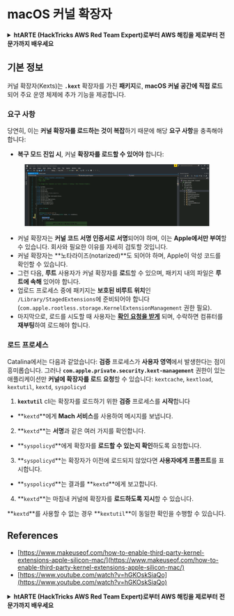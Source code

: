 # macOS 커널 확장자

<details>

<summary><strong>htARTE (HackTricks AWS Red Team Expert)로부터 AWS 해킹을 제로부터 전문가까지 배우세요</strong></summary>

* **사이버 보안 회사**에서 일하시나요? **HackTricks에서 귀사를 홍보**하고 싶으신가요? 아니면 **PEASS의 최신 버전을 확인하거나 HackTricks를 PDF로 다운로드**하고 싶으신가요? [**구독 요금제**](https://github.com/sponsors/carlospolop)를 확인해보세요!
* [**The PEASS Family**](https://opensea.io/collection/the-peass-family)를 발견해보세요, 저희의 독점적인 [**NFT 컬렉션**](https://opensea.io/collection/the-peass-family)
* [**공식 PEASS 및 HackTricks 스왜그**](https://peass.creator-spring.com)를 얻으세요
* **Discord** [**💬**](https://emojipedia.org/speech-balloon/) **그룹에 가입**하거나 [**텔레그램 그룹**](https://t.me/peass)에 가입하거나 **트위터** 🐦[**@carlospolopm**](https://twitter.com/hacktricks\_live)를 **팔로우**하세요.
* **Hacktricks 레포**에 PR을 보내어 **해킹 요령을 공유**하세요 [**hacktricks-cloud 레포**](https://github.com/carlospolop/hacktricks-cloud)와 함께.

</details>

## 기본 정보

커널 확장자(Kexts)는 **`.kext`** 확장자를 가진 **패키지**로, **macOS 커널 공간에 직접 로드**되어 주요 운영 체제에 추가 기능을 제공합니다.

### 요구 사항

당연히, 이는 **커널 확장자를 로드하는 것이 복잡**하기 때문에 해당 **요구 사항**을 충족해야 합니다:

* **복구 모드 진입 시**, 커널 **확장자를 로드할 수 있어야** 합니다:

<figure><img src="../../../.gitbook/assets/image (2) (1) (1) (1) (1) (1) (1) (1) (1) (1) (1) (1) (1) (1) (1) (1) (1).png" alt=""><figcaption></figcaption></figure>

* 커널 확장자는 **커널 코드 서명 인증서로 서명**되어야 하며, 이는 **Apple에서만 부여**할 수 있습니다. 회사와 필요한 이유를 자세히 검토할 것입니다.
* 커널 확장자는 **노타라이즈(notarized)**도 되어야 하며, Apple이 악성 코드를 확인할 수 있습니다.
* 그런 다음, **루트** 사용자가 커널 확장자를 **로드**할 수 있으며, 패키지 내의 파일은 **루트에 속해** 있어야 합니다.
* 업로드 프로세스 중에 패키지는 **보호된 비루트 위치**인 `/Library/StagedExtensions`에 준비되어야 합니다(`com.apple.rootless.storage.KernelExtensionManagement` 권한 필요).
* 마지막으로, 로드를 시도할 때 사용자는 [**확인 요청을 받게**](https://developer.apple.com/library/archive/technotes/tn2459/\_index.html) 되며, 수락하면 컴퓨터를 **재부팅**하여 로드해야 합니다.

### 로드 프로세스

Catalina에서는 다음과 같았습니다: **검증** 프로세스가 **사용자 영역**에서 발생한다는 점이 흥미롭습니다. 그러나 **`com.apple.private.security.kext-management`** 권한이 있는 애플리케이션만 **커널에 확장자를 로드 요청**할 수 있습니다: `kextcache`, `kextload`, `kextutil`, `kextd`, `syspolicyd`

1. **`kextutil`** cli는 확장자를 로드하기 위한 **검증** 프로세스를 **시작**합니다
* **`kextd`**에게 **Mach 서비스**를 사용하여 메시지를 보냅니다.
2. **`kextd`**는 **서명**과 같은 여러 가지를 확인합니다.
* **`syspolicyd`**에게 확장자를 **로드할 수 있는지 확인**하도록 요청합니다.
3. **`syspolicyd`**는 확장자가 이전에 로드되지 않았다면 **사용자에게 프롬프트**를 표시합니다.
* **`syspolicyd`**는 결과를 **`kextd`**에게 보고합니다.
4. **`kextd`**는 마침내 커널에 확장자를 **로드하도록 지시**할 수 있습니다.

**`kextd`**를 사용할 수 없는 경우 **`kextutil`**이 동일한 확인을 수행할 수 있습니다.

## References

* [https://www.makeuseof.com/how-to-enable-third-party-kernel-extensions-apple-silicon-mac/](https://www.makeuseof.com/how-to-enable-third-party-kernel-extensions-apple-silicon-mac/)
* [https://www.youtube.com/watch?v=hGKOskSiaQo](https://www.youtube.com/watch?v=hGKOskSiaQo)

<details>

<summary><strong>htARTE (HackTricks AWS Red Team Expert)로부터 AWS 해킹을 제로부터 전문가까지 배우세요</strong></summary>

* **사이버 보안 회사**에서 일하시나요? **HackTricks에서 귀사를 홍보**하고 싶으신가요? 아니면 **PEASS의 최신 버전을 확인하거나 HackTricks를 PDF로 다운로드**하고 싶으신가요? [**구독 요금제**](https://github.com/sponsors/carlospolop)를 확인해보세요!
* [**The PEASS Family**](https://opensea.io/collection/the-peass-family)를 발견해보세요, 저희의 독점적인 [**NFT 컬렉션**](https://opensea.io/collection/the-peass-family)
* [**공식 PEASS 및 HackTricks 스왜그**](https://peass.creator-spring.com)를 얻으세요
* **Discord** [**💬**](https://emojipedia.org/speech-balloon/) **그룹에 가입**하거나 [**텔레그램 그룹**](https://t.me/peass)에 가입하거나 **트위터** 🐦[**@carlospolopm**](https://twitter.com/hacktricks\_live)를 **팔로우**하세요.
* **Hacktricks 레포**에 PR을 보내어 **해킹 요령을 공유**하세요 [**hacktricks-cloud 레포**](https://github.com/carlospolop/hacktricks-cloud)와 함께.

</details>
